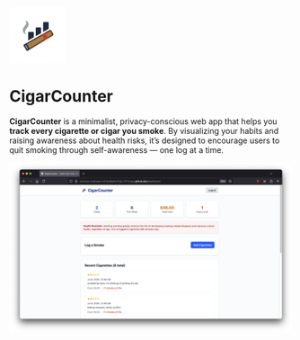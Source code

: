 <img src="./public/logo.png" width="100"> 

# CigarCounter

**CigarCounter** is a minimalist, privacy-conscious web app that helps you **track every cigarette or cigar you smoke**. By visualizing your habits and raising awareness about health risks, it’s designed to encourage users to quit smoking through self-awareness — one log at a time.


![preview screenshot](./public/preview.webp)
